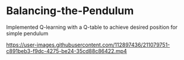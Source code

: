 # Balancing-the-Pendulum
Implemented Q-learning with a Q-table to achieve desired position for simple pendulum


https://user-images.githubusercontent.com/112897436/211079751-c891beb3-f9dc-4275-be24-35cd88c86422.mp4

